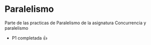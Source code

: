 # Paralelismo
Parte de las practicas de Paralelismo de la asignatura Concurrencia y paralelismo

- P1 completada 👍